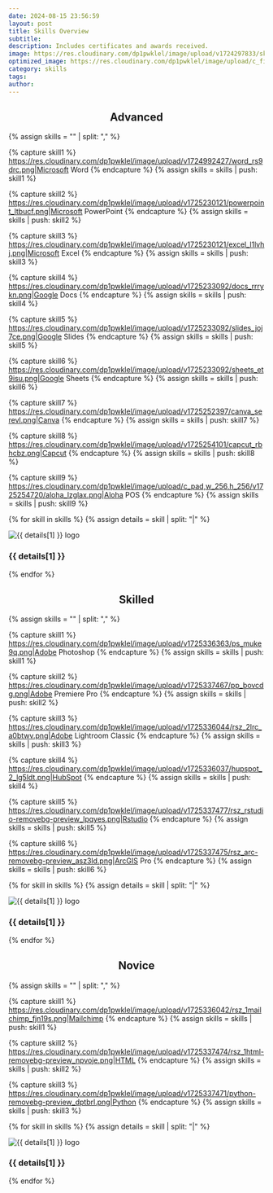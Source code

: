 ```yaml
---
date: 2024-08-15 23:56:59
layout: post
title: Skills Overview
subtitle: 
description: Includes certificates and awards received.
image: https://res.cloudinary.com/dp1pwklel/image/upload/v1724297833/skills_veetm0.png
optimized_image: https://res.cloudinary.com/dp1pwklel/image/upload/c_fill,w_380,h_200/v1724297833/skills_veetm0.png
category: skills
tags:
author:
---
```


<h2 style="text-align: center;">Advanced</h2>

<div class="line-red"></div>

<section class="skills-grid">

{% assign skills = "" | split: "," %}

{% capture skill1 %}
https://res.cloudinary.com/dp1pwklel/image/upload/v1724992427/word_rs9drc.png|Microsoft Word
{% endcapture %}
{% assign skills = skills | push: skill1 %}

{% capture skill2 %}
https://res.cloudinary.com/dp1pwklel/image/upload/v1725230121/powerpoint_ltbucf.png|Microsoft PowerPoint
{% endcapture %}
{% assign skills = skills | push: skill2 %}

{% capture skill3 %}
https://res.cloudinary.com/dp1pwklel/image/upload/v1725230121/excel_l1lvhj.png|Microsoft Excel
{% endcapture %}
{% assign skills = skills | push: skill3 %}

{% capture skill4 %}
https://res.cloudinary.com/dp1pwklel/image/upload/v1725233092/docs_rrrykn.png|Google Docs
{% endcapture %}
{% assign skills = skills | push: skill4 %}

{% capture skill5 %}
https://res.cloudinary.com/dp1pwklel/image/upload/v1725233092/slides_joj7ce.png|Google Slides
{% endcapture %}
{% assign skills = skills | push: skill5 %}

{% capture skill6 %}
https://res.cloudinary.com/dp1pwklel/image/upload/v1725233092/sheets_et9isu.png|Google Sheets
{% endcapture %}
{% assign skills = skills | push: skill6 %}

{% capture skill7 %}
https://res.cloudinary.com/dp1pwklel/image/upload/v1725252397/canva_serevl.png|Canva
{% endcapture %}
{% assign skills = skills | push: skill7 %}

{% capture skill8 %}
https://res.cloudinary.com/dp1pwklel/image/upload/v1725254101/capcut_rbhcbz.png|Capcut
{% endcapture %}
{% assign skills = skills | push: skill8 %}

{% capture skill9 %}
https://res.cloudinary.com/dp1pwklel/image/upload/c_pad,w_256,h_256/v1725254720/aloha_lzglax.png|Aloha POS
{% endcapture %}
{% assign skills = skills | push: skill9 %}


  {% for skill in skills %}
    {% assign details = skill | split: "|" %}
    <div class="skill-card">
      <div class="card-image">
        <!-- <p>Debug: Image URL is {{ details[0] }}</p> -->
        <img src="{{ details[0] }}" alt="{{ details[1] }} logo">
      </div>
      <div class="card-content">
        <h3>{{ details[1] }}</h3>
      </div>
    </div>
  {% endfor %}
</section>


<h2 style="text-align: center;">Skilled</h2>

<div class="line-blue"></div>

<section class="skills-grid">

{% assign skills = "" | split: "," %}

{% capture skill1 %}
https://res.cloudinary.com/dp1pwklel/image/upload/v1725336363/ps_muke9q.png|Adobe Photoshop
{% endcapture %}
{% assign skills = skills | push: skill1 %}

{% capture skill2 %}
https://res.cloudinary.com/dp1pwklel/image/upload/v1725337467/pp_bovcdg.png|Adobe Premiere Pro
{% endcapture %}
{% assign skills = skills | push: skill2 %}

{% capture skill3 %}
https://res.cloudinary.com/dp1pwklel/image/upload/v1725336044/rsz_2lrc_a0btwv.png|Adobe Lightroom Classic
{% endcapture %}
{% assign skills = skills | push: skill3 %}

{% capture skill4 %}
https://res.cloudinary.com/dp1pwklel/image/upload/v1725336037/hupspot_2_lg5ldt.png|HubSpot
{% endcapture %}
{% assign skills = skills | push: skill4 %}

{% capture skill5 %}
https://res.cloudinary.com/dp1pwklel/image/upload/v1725337477/rsz_rstudio-removebg-preview_lpqyes.png|Rstudio
{% endcapture %}
{% assign skills = skills | push: skill5 %}

{% capture skill6 %}
https://res.cloudinary.com/dp1pwklel/image/upload/v1725337475/rsz_arc-removebg-preview_asz3ld.png|ArcGIS Pro
{% endcapture %}
{% assign skills = skills | push: skill6 %}

  {% for skill in skills %}
    {% assign details = skill | split: "|" %}
    <div class="skill-card">
      <div class="card-image">
        <!-- <p>Debug: Image URL is {{ details[0] }}</p> -->
        <img src="{{ details[0] }}" alt="{{ details[1] }} logo">
      </div>
      <div class="card-content">
        <h3>{{ details[1] }}</h3>
      </div>
    </div>
  {% endfor %}
</section>

<h2 style="text-align: center;">Novice</h2>

<div class="line-green"></div>

<section class="skills-grid">

{% assign skills = "" | split: "," %}

{% capture skill1 %}
https://res.cloudinary.com/dp1pwklel/image/upload/v1725336042/rsz_1mailchimp_fjn19s.png|Mailchimp
{% endcapture %}
{% assign skills = skills | push: skill1 %}

{% capture skill2 %}
https://res.cloudinary.com/dp1pwklel/image/upload/v1725337474/rsz_1html-removebg-preview_npvoje.png|HTML
{% endcapture %}
{% assign skills = skills | push: skill2 %}

{% capture skill3 %}
https://res.cloudinary.com/dp1pwklel/image/upload/v1725337471/python-removebg-preview_dptbrl.png|Python
{% endcapture %}
{% assign skills = skills | push: skill3 %}

  {% for skill in skills %}
    {% assign details = skill | split: "|" %}
    <div class="skill-card">
      <div class="card-image">
        <!-- <p>Debug: Image URL is {{ details[0] }}</p> -->
        <img src="{{ details[0] }}" alt="{{ details[1] }} logo">
      </div>
      <div class="card-content">
        <h3>{{ details[1] }}</h3>
      </div>
    </div>
  {% endfor %}
</section>